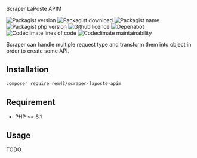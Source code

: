 Scraper LaPoste APIM

![Packagist version](https://badgen.net/packagist/v/rem42/scraper-laposte-apim)
![Packagist download](https://badgen.net/packagist/dt/rem42/scraper-laposte-apim)
![Packagist name](https://badgen.net/packagist/name/rem42/scraper-laposte-apim)
![Packagist php version](https://badgen.net/packagist/php/rem42/scraper-laposte-apim)
![Github licence](https://badgen.net/github/license/rem42/scraper-laposte-apim)
![Depenabot](https://badgen.net/dependabot/rem42/scraper-laposte-apim?icon=dependabot)
![Codeclimate lines of code](https://badgen.net/codeclimate/loc/rem42/scraper-laposte-apim)
![Codeclimate maintainability](https://badgen.net/codeclimate/maintainability/rem42/scraper-laposte-apim)

Scraper can handle multiple request type and transform them into object in order to create some API.

Installation
------------

````bash
composer require rem42/scraper-laposte-apim
````

Requirement
-----------

- PHP >= 8.1

Usage
-----

 TODO
